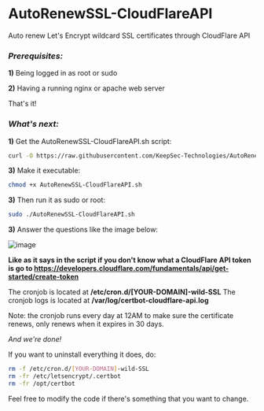 # AutoRenewSSL-CloudFlareAPI
Auto renew Let's Encrypt wildcard SSL certificates through CloudFlare API


### ***Prerequisites:***

**1)** Being logged in as root or sudo

**2)** Having a running nginx or apache web server

That's it!

### ***What's next:***

**1)** Get the AutoRenewSSL-CloudFlareAPI.sh script:
```bash
curl -O https://raw.githubusercontent.com/KeepSec-Technologies/AutoRenewSSL-CloudFlareAPI/main/AutoRenewSSL-CloudFlareAPI.sh
```

**3)** Make it executable:
```bash
chmod +x AutoRenewSSL-CloudFlareAPI.sh
```
**3)** Then run it as sudo or root: 
```bash
sudo ./AutoRenewSSL-CloudFlareAPI.sh
```

**3)** Answer the questions like the image below:

![image](https://github.com/user-attachments/assets/bb88800a-960e-446c-b854-bb9672223a3a)

**Like as it says in the script if you don't know what a CloudFlare API token is go to https://developers.cloudflare.com/fundamentals/api/get-started/create-token**

The cronjob is located at **/etc/cron.d/[YOUR-DOMAIN]-wild-SSL** 
The cronjob logs is located at **/var/log/certbot-cloudflare-api.log**

Note: the cronjob runs every day at 12AM to make sure the certificate renews, only renews when it expires in 30 days.

*And we're done!*

If you want to uninstall everything it does, do:
```bash
rm -f /etc/cron.d/[YOUR-DOMAIN]-wild-SSL
rm -fr /etc/letsencrypt/.certbot
rm -fr /opt/certbot
```

Feel free to modify the code if there's something that you want to change.
